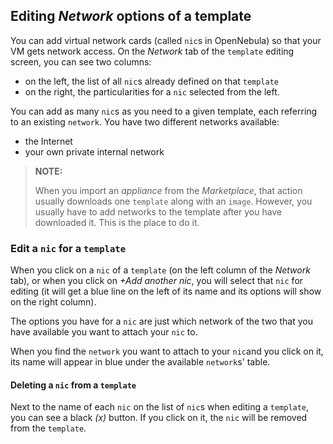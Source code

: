 ## Editing _Network_ options of a template

You can add virtual network cards (called `nic`s in OpenNebula) so that your VM gets network access. On the _Network_ tab of the `template` editing screen, you can see two columns:
* on the left, the list of all `nic`s already defined on that `template`
* on the right, the particularities for a `nic` selected from the left.

You can add as many `nic`s as you need to a given template, each referring to an existing `network`. You have two different networks available: 
* the Internet
* your own private internal network

>**NOTE:**
>
> When you import an _appliance_ from the _Marketplace_, that action usually downloads one `template` along with an `image`. However, you usually have to add networks to the template after you have downloaded it. This is the place to do it.

### Edit a `nic` for a `template`

When you click on a `nic` of a `template` (on the left column of the _Network_ tab), or when you click on _+Add another nic_, you will select that `nic` for editing (it will get a blue line on the left of its name and its options will show on the right column). 

The options you have for a `nic` are just which network of the two that you have available you want to attach your `nic` to.

When you find the `network` you want to attach to your `nic`and you click on it, its name will appear in blue under the available `network`s' table.

#### Deleting a `nic` from a `template`

Next to the name of each `nic` on the list of `nic`s when editing a `template`, you can see a black _(x)_ button. If you click on it, the `nic` will be removed from the `template`.